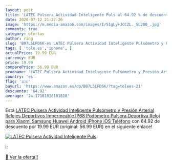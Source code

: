 ```yaml
---
layout: post
title: 'LATEC Pulsera Actividad Inteligente Puls al 64.92 % de descuento'
date: 2020-07-12 21:27:26
image: 'https://m.media-amazon.com/images/I/51gLy+JCCZL._SL200_.jpg'
comments: true
category: ofertas
author: ring
slug: 'B07L5LFD6K-es LATEC Pulsera Actividad Inteligente Pulsómetro y Presión...'
tags: [ 'tole.es','iphone', ]
actualPrice: 19.99 EUR
currency: EUR
price: 19.99
comparePrice: 56.99 EUR
prodname: 'LATEC Pulsera Actividad Inteligente Pulsómetro y Presión Arterial Relojes Deportivos Impermeable IP68 Podómetro Pulsera Deportiva Reloj para Xiaomi Samsung Huawei Android iPhone iOS Teléfono'
country: 'es'
flag: '🇪🇸'
buyurl: 'https://www.amazon.es/dp/B07L5LFD6K/?tag=tolees-21'
descuento: '64.92'
average: '24.17181818181818'
---
```


Está [LATEC Pulsera Actividad Inteligente Pulsómetro y Presión Arterial Relojes Deportivos Impermeable IP68 Podómetro Pulsera Deportiva Reloj para Xiaomi Samsung Huawei Android iPhone iOS Teléfono](https://www.amazon.es/dp/B07L5LFD6K/?tag=tolees-21) con 64.92 de descuento por 19.99 EUR (original: 56.99 EUR) en el siguiente enlace!

[![LATEC Pulsera Actividad Inteligente Puls](https://m.media-amazon.com/images/I/51gLy+JCCZL._SL200_.jpg)](https://www.amazon.es/dp/B07L5LFD6K/?tag=tolees-21)

ℹ️:


[🛒 Ver la oferta!!](https://www.amazon.es/dp/B07L5LFD6K/?tag=tolees-21)
